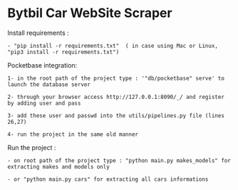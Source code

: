 # Bytbil Car WebSite Scraper

Install requirements : 

    - "pip install -r requirements.txt"  ( in case using Mac or Linux, "pip3 install -r requirements.txt")

Pocketbase integration: 

    1- in the root path of the project type : '"db/pocketbase" serve' to launch the database server 
    
    2- through your browser access http://127.0.0.1:8090/_/ and register by adding user and pass 
    
    3- add these user and passwd into the utils/pipelines.py file (lines 26,27)
    
    4- run the project in the same old manner 

Run the project :
    
    - on root path of the project type : "python main.py makes_models" for extracting makes and models only
    
    - or "python main.py cars" for extracting all cars informations 
